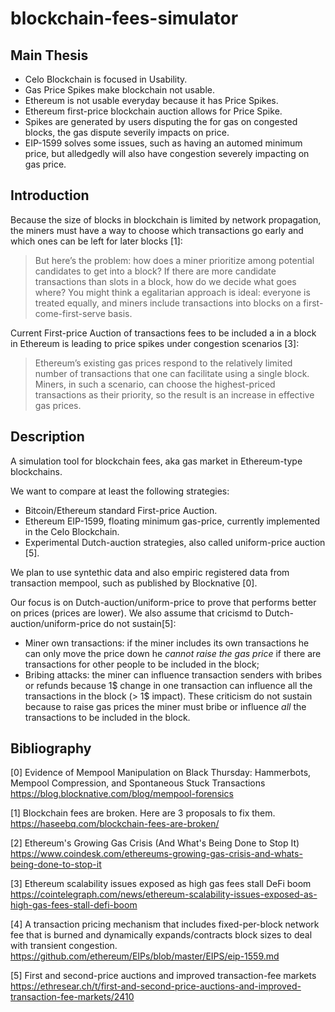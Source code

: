 # blockchain-fees-simulator

## Main Thesis

 - Celo Blockchain is focused in Usability.
 - Gas Price Spikes make blockchain not usable.
 - Ethereum is not usable everyday because it has Price Spikes.
 - Ethereum first-price blockchain auction allows for Price Spike.
 - Spikes are generated by users disputing the for gas on congested blocks, the gas dispute severily impacts on price.
 - EIP-1599 solves some issues, such as having an automed minimum price, but alledgedly will also have congestion severely impacting on gas price.
 
## Introduction

Because the size of blocks in blockchain is limited by network propagation, the miners must have a way to choose which transactions go early and which ones can be left for later blocks [1]:

> But here’s the problem: how does a miner prioritize among potential candidates to get into a block? If there are more candidate transactions than slots in a block, how do we decide what goes where? You might think a egalitarian approach is ideal: everyone is treated equally, and miners include transactions into blocks on a first-come-first-serve basis.

Current First-price Auction of transactions fees to be included a in a block in Ethereum is leading to price spikes under congestion scenarios [3]:

> Ethereum’s existing gas prices respond to the relatively limited number of transactions that one can facilitate using a single block. Miners, in such a scenario, can choose the highest-priced transactions as their priority, so the result is an increase in effective gas prices.

## Description

A simulation tool for blockchain fees, aka gas market in Ethereum-type blockchains.

We want to compare at least the following strategies:

 - Bitcoin/Ethereum standard First-price Auction.
 - Ethereum EIP-1599, floating minimum gas-price, currently implemented in the Celo Blockchain.
 - Experimental Dutch-auction strategies, also called uniform-price auction [5].
 
We plan to use syntethic data and also empiric registered data from transaction mempool, such as published by Blocknative [0].

Our focus is on Dutch-auction/uniform-price to prove that performs better on prices (prices are lower). We also assume that cricismd to Dutch-auction/uniform-price do not sustain[5]:

 - Miner own transactions: if the miner includes its own transactions he can only move the price down he *cannot raise the gas price* if there are transactions for other people to be included in the block;
 - Bribing attacks: the miner can influence transaction senders with bribes or refunds because 1$ change in one transaction can influence all the transactions in the block (> 1$ impact). These criticism do not sustain because to raise gas prices the miner must bribe or influence *all* the transactions to be included in the block.

## Bibliography

[0] Evidence of Mempool Manipulation on Black Thursday: Hammerbots, Mempool Compression, and Spontaneous Stuck Transactions https://blog.blocknative.com/blog/mempool-forensics

[1] Blockchain fees are broken. Here are 3 proposals to fix them. https://haseebq.com/blockchain-fees-are-broken/

[2] Ethereum's Growing Gas Crisis (And What's Being Done to Stop It) https://www.coindesk.com/ethereums-growing-gas-crisis-and-whats-being-done-to-stop-it

[3] Ethereum scalability issues exposed as high gas fees stall DeFi boom https://cointelegraph.com/news/ethereum-scalability-issues-exposed-as-high-gas-fees-stall-defi-boom

[4] A transaction pricing mechanism that includes fixed-per-block network fee that is burned and dynamically expands/contracts block sizes to deal with transient congestion. https://github.com/ethereum/EIPs/blob/master/EIPS/eip-1559.md

[5] First and second-price auctions and improved transaction-fee markets https://ethresear.ch/t/first-and-second-price-auctions-and-improved-transaction-fee-markets/2410
